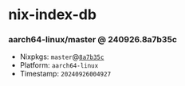 # nix-index-db
### aarch64-linux/master @ 240926.8a7b35c
- Nixpkgs: `master`@[`8a7b35c`](https://github.com/NixOS/nixpkgs/commit/8a7b35c6ef8f13100f3f84e500f4020b844c4336)
- Platform: `aarch64-linux`
- Timestamp: `20240926004927`

